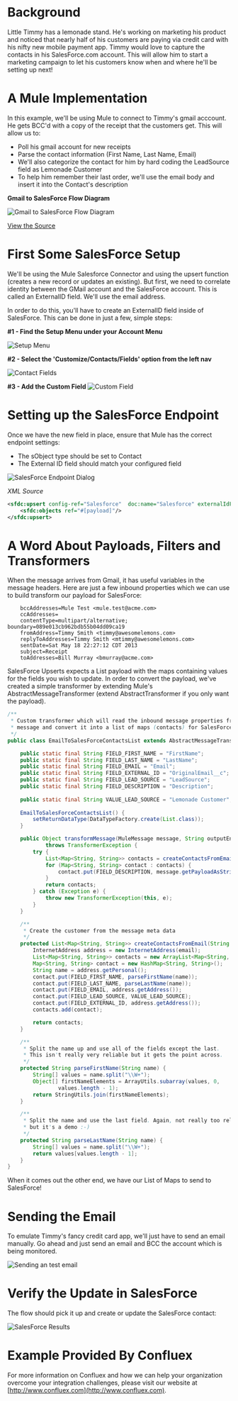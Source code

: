 # Background

Little Timmy has a lemonade stand. He's working on marketing his product and noticed that nearly half of his customers are paying via credit card with his nifty new mobile payment app. Timmy would love to capture the contacts in his SalesForce.com account. This will allow him to start a marketing campaign to let his customers know when and where he'll be setting up next!

# A Mule Implementation

In this example, we'll be using Mule to connect to Timmy's gmail acccount. He gets BCC'd with a copy of the receipt that the customers get. This will allow us to:

 - Poll his gmail account for new receipts
 - Parse the contact information (First Name, Last Name, Email)
 - We'll also categorize the contact for him by hard coding the LeadSource field as Lemonade Customer
 - To help him remember their last order, we'll use the email body and insert it into the Contact's description

**Gmail to SalesForce Flow Diagram**

![Gmail to SalesForce Flow Diagram](src/main/docs/flow.jpg?raw=true)

[View the Source](src/main/app/lemonade-stand-contacts.xml)


# First Some SalesForce Setup

We'll be using the Mule Salesforce Connector and using the upsert function (creates a new record or updates an existing). But first, we need to correlate identity between the GMail account and the SalesForce account. This is called an ExternalID field. We'll use the email address.

In order to do this, you'll have to create an ExternalID field inside of SalesForce. This can be done in just a few, simple steps:


**#1 - Find the Setup Menu under your Account Menu**

![Setup Menu](src/main/docs/contacts-external-id-1.jpg?raw=true)

**#2 - Select the 'Customize/Contacts/Fields' option from the left nav**

![Contact Fields](src/main/docs/contacts-external-id-2.jpg?raw=true)

**#3 - Add the Custom Field**
![Custom Field](src/main/docs/contacts-external-id-3.jpg?raw=true)

# Setting up the SalesForce Endpoint

Once we have the new field in place, ensure that Mule has the correct endpoint settings:

 - The sObject type should be set to Contact
 - The External ID field should match your configured field

![SalesForce Endpoint Dialog](src/main/docs/contacts-upsert-dialog.jpg?raw=true)

*XML Source*

```xml
<sfdc:upsert config-ref="Salesforce"  doc:name="Salesforce" externalIdFieldName="OriginalEmail__c" type="Contact"> 			
    <sfdc:objects ref="#[payload]"/>
</sfdc:upsert>
```

# A Word About Payloads, Filters and Transformers

When the message arrives from Gmail, it has useful variables in the message headers. Here are just a few inbound properties which we can use to build transform our payload for SalesForce:

```
    bccAddresses=Mule Test <mule.test@acme.com>
    ccAddresses=
    contentType=multipart/alternative; boundary=089e013cb962bdb55b04dd09ca19
    fromAddress=Timmy Smith <timmy@awesomelemons.com>
    replyToAddresses=Timmy Smith <mtimmy@awesomelemons.com>
    sentDate=Sat May 18 22:27:12 CDT 2013
    subject=Receipt
    toAddresses=Bill Murray <bmurray@acme.com>
```

SalesForce Upserts expects a List<Map> payload with the maps containing values for the fields you wish to update. In order to convert the payload, we've created a simple transformer by extending Mule's AbstractMessageTransformer (extend AbstractTransformer if you only want the payload).
	
```java
/**
 * Custom transformer which will read the inbound message properties from an email
 * message and convert it into a list of maps (contacts) for SalesForce.
 */
public class EmailToSalesForceContactsList extends AbstractMessageTransformer {

	public static final String FIELD_FIRST_NAME = "FirstName";
	public static final String FIELD_LAST_NAME = "LastName";
	public static final String FIELD_EMAIL = "Email";
	public static final String FIELD_EXTERNAL_ID = "OriginalEmail__c";
	public static final String FIELD_LEAD_SOURCE = "LeadSource";
	public static final String FIELD_DESCRIPTION = "Description";
	
	public static final String VALUE_LEAD_SOURCE = "Lemonade Customer";
	
	EmailToSalesForceContactsList() {
		setReturnDataType(DataTypeFactory.create(List.class));
	}

	public Object transformMessage(MuleMessage message, String outputEncoding)
			throws TransformerException {
		try {
			List<Map<String, String>> contacts = createContactsFromEmail((String) message.getInboundProperty("toAddresses"));
			for (Map<String, String> contact : contacts) {
				contact.put(FIELD_DESCRIPTION, message.getPayloadAsString());
			}
			return contacts;
		} catch (Exception e) {
			throw new TransformerException(this, e);
		}
	}

	/**
	 * Create the customer from the message meta data
	 */
	protected List<Map<String, String>> createContactsFromEmail(String email) throws AddressException {
		InternetAddress address = new InternetAddress(email);
		List<Map<String, String>> contacts = new ArrayList<Map<String, String>>();
		Map<String, String> contact = new HashMap<String, String>();
		String name = address.getPersonal();
		contact.put(FIELD_FIRST_NAME, parseFirstName(name));
		contact.put(FIELD_LAST_NAME, parseLastName(name));
		contact.put(FIELD_EMAIL, address.getAddress());
		contact.put(FIELD_LEAD_SOURCE, VALUE_LEAD_SOURCE);
		contact.put(FIELD_EXTERNAL_ID, address.getAddress());
		contacts.add(contact);

		return contacts;
	}

	/**
	 * Split the name up and use all of the fields except the last. 
	 * This isn't really very reliable but it gets the point across.
	 */
	protected String parseFirstName(String name) {
		String[] values = name.split("\\W+");
		Object[] firstNameElements = ArrayUtils.subarray(values, 0,
				values.length - 1);
		return StringUtils.join(firstNameElements);
	}

	/**
	 * Split the name and use the last field. Again, not really too reliable
	 * but it's a demo :-)
	 */
	protected String parseLastName(String name) {
		String[] values = name.split("\\W+");
		return values[values.length - 1];
	}
}
```	

When it comes out the other end, we have our List of Maps to send to SalesForce!

# Sending the Email

To emulate Timmy's fancy credit card app, we'll just have to send an email manually. Go ahead and just send an email and BCC the account which is being monitored.

![Sending an test email](src/main/docs/send-email.jpg?raw=true)

# Verify the Update in SalesForce

The flow should pick it up and create or update the SalesForce contact:

![SalesForce Results](src/main/docs/upsert-result.jpg?raw=true)

# Example Provided By Confluex

For more information on Confluex and how we can help your organization overcome your integration challenges, please visit our website at [http://www.confluex.com](http://www.confluex.com).
